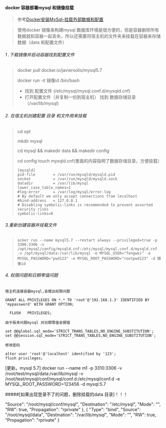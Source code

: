 #### docker 容器部署mysql 和镜像挂载

> 参考[Docker安装MySql-挂载外部数据和配置](https://www.cnblogs.com/0oliumino0/p/10538207.html)

> 使用docker 镜像来构建mysql 数据库环境是很方便的，但是容器删除所有数据就和容器一起丢失，所以还需要将宿主机的文件夹来挂载在容器来存储数据（data 和配置文件）

###### 1 .下载镜像并启动容器找到配置文件

> docker pull  docker.io/javiersolis/mysql5.7
>
> docker run -it 镜像id /bin/bash
>
> * 找到 配置文件 (/etc/mysql/mysql.conf.d/mysqld.cnf)
> * 打开配置文件（并复制一份到宿主机） 找到 数据存储目录 （/var/lib/mysql)

###### 2. 在宿主机创建配置 目录 和文件用来挂载

> cd opt
>
> mkdir mysql
>
> cd mysql && makedir data && makedir config
>
> cd config touch mysqld.cnf(里面的内容指明了数据存储目录，方便挂载）
>
> ```mysql
> [mysqld]
> pid-file        = /var/run/mysqld/mysqld.pid
> socket          = /var/run/mysqld/mysqld.sock
> datadir         = /var/lib/mysql
> lower_case_table_names=1
> #log-error      = /var/log/mysql/error.log
> # By default we only accept connections from localhost
> #bind-address   = 127.0.0.1
> # Disabling symbolic-links is recommended to prevent assorted security risks
> symbolic-links=0
> ```

###### 3.重新创建容器并挂载文件

> ```docker
> ocker run --name mysql5.7 --restart always --privileged=true -p 3306:3306 -v /opt/mysql/config/mysqld.cnf:/etc/mysql/mysql.conf.d/mysqld.cnf -v /opt/mysql/data:/var/lib/mysql -e MYSQL_USER="fengwei" -e MYSQL_PASSWORD="pwd123" -e MYSQL_ROOT_PASSWORD="rootpwd123" -d 镜像id
> ```

###### 4. 权限问题和日期零值问题

`宿主机连接容器mysql,会报出权限问题`

```mysql
GRANT ALL PRIVILEGES ON *.* TO 'root'@'192.168.1.3' IDENTIFIED BY   'mypassword' WITH GRANT OPTION;   

  FLUSH   PRIVILEGES;  
```

`由于版本问题mysql 对日期零值会报错`

```mysql
set @@global.sql_mode='STRICT_TRANS_TABLES,NO_ENGINE_SUBSTITUTION';
set @@session.sql_mode='STRICT_TRANS_TABLES,NO_ENGINE_SUBSTITUTION';
```

`修改密码`

```mysql
alter user 'root'@'localhost' identified by '123';
flush privileges;
```

[更新。mysql 5.7]
docker run --name m1 -p 3310:3306 -v /root/test/mysql/data:/var/lib/mysql -v /root/test/mysql/conf/mysql/conf.d:/etc/mysql/conf.d -e MYSQL_ROOT_PASSWORD=123456 -d mysql:5.7

#####[如果出现登录不了的问题，删除挂载的data 目录]！！！


  "Source": "/root/mysql/conf/mysql",
                "Destination": "/etc/mysql",
                "Mode": "",
                "RW": true,
                "Propagation": "rprivate"
            },
            {
                "Type": "bind",
                "Source": "/root/mysql/data",
                "Destination": "/var/lib/mysql",
                "Mode": "",
                "RW": true,
                "Propagation": "rprivate"
            }
